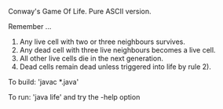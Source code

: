 Conway's Game Of Life. Pure ASCII version.

Remember ...

1) Any live cell with two or three neighbours survives.
2) Any dead cell with three live neighbours becomes a live cell.
3) All other live cells die in the next generation.
4) Dead cells remain dead unless triggered into life by rule 2).

To build: 'javac *.java'

To run: 'java life' and try the -help option
